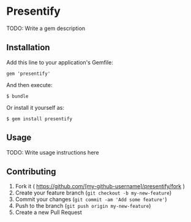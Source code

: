 # Presentify

TODO: Write a gem description

## Installation

Add this line to your application's Gemfile:

    gem 'presentify'

And then execute:

    $ bundle

Or install it yourself as:

    $ gem install presentify

## Usage

TODO: Write usage instructions here

## Contributing

1. Fork it ( https://github.com/[my-github-username]/presentify/fork )
2. Create your feature branch (`git checkout -b my-new-feature`)
3. Commit your changes (`git commit -am 'Add some feature'`)
4. Push to the branch (`git push origin my-new-feature`)
5. Create a new Pull Request
